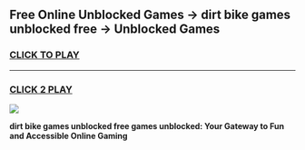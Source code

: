 
## Free Online Unblocked Games → dirt bike games unblocked free → Unblocked Games
<h3>
<a href="https://premium.freeplayer.one?title=dirt_bike_games_unblocked_free&ref=21F">CLICK TO PLAY</a></h3>
<hr>

<h3>
<a href="https://premium.freeplayer.one?title=dirt_bike_games_unblocked_free&ref=21F">CLICK 2 PLAY</a>
  
</h3>

<a href="https://premium.freeplayer.one?title=dirt_bike_games_unblocked_free&ref=21F/"><img src="https://clearcache.store/games.png"></a>


**dirt bike games unblocked free games unblocked: Your Gateway to Fun and Accessible Online Gaming**
